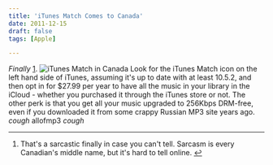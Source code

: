 ```yaml
---
title: 'iTunes Match Comes to Canada'
date: 2011-12-15
draft: false
tags: [Apple]

---
```


_Finally_ [1](#fn-19910:1). ![iTunes Match in Canada](https://chrisenns.com/wp-content/uploads/2011/12/iTunes-Match-in-Canada-725x610.jpg "iTunes Match in Canada") Look for the iTunes Match icon on the left hand side of iTunes, assuming it's up to date with at least 10.5.2, and then opt in for $27.99 per year to have all the music in your library in the iCloud - whether you purchased it through the iTunes store or not. The other perk is that you get all your music upgraded to 256Kbps DRM-free, even if you downloaded it from some crappy Russian MP3 site years ago. _cough_ allofmp3 _cough_

* * *

1.  That's a sarcastic finally in case you can't tell. Sarcasm is every Canadian's middle name, but it's hard to tell online. [↩](#fnref-19910:1)